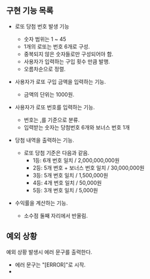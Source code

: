 ## 구현 기능 목록
- 로또 당첨 번호 발생 기능
    - 숫자 범위는 1 ~ 45
    - 1개의 로또는 번호 6개로 구성.
    - 중복되지 않은 숫자들로만 구성되어야 함.
    - 사용자가 입력하는 구입 횟수 만큼 발행.
    - 오름차순으로 정렬.

- 사용자가 로또 구입 금액을 입력하는 기능.
  - 금액의 단위는 1000원.

- 사용자가 로또 번호를 입력하는 기능.
  - 번호는 ,를 기준으로 분류.
  - 입력받는 숫자는 당첨번호 6개와 보너스 번호 1개

- 당첨 내역을 출력하는 기능.
  - 로또 당첨 기준은 다음과 같음.
    - 1등: 6개 번호 일치 / 2,000,000,000원
    - 2등: 5개 번호 + 보너스 번호 일치 / 30,000,000원
    - 3등: 5개 번호 일치 / 1,500,000원
    - 4등: 4개 번호 일치 / 50,000원
    - 5등: 3개 번호 일치 / 5,000원
- 수익률을 계산하는 기능.
  - 소수점 둘째 자리에서 반올림.

## 예외 상황
예외 상황 발생시 에러 문구를 출력한다.
- 에러 문구는 "[ERROR]"로 시작.
- 